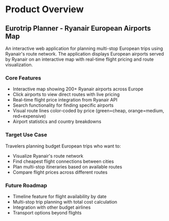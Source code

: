 ﻿# Product Overview

## Eurotrip Planner - Ryanair European Airports Map

An interactive web application for planning multi-stop European trips using Ryanair's route network. The application displays European airports served by Ryanair on an interactive map with real-time flight pricing and route visualization.

### Core Features

- Interactive map showing 200+ Ryanair airports across Europe
- Click airports to view direct routes with live pricing
- Real-time flight price integration from Ryanair API
- Search functionality for finding specific airports
- Visual route lines color-coded by price (green=cheap, orange=medium, red=expensive)
- Airport statistics and country breakdowns

### Target Use Case

Travelers planning budget European trips who want to:

- Visualize Ryanair's route network
- Find cheapest flight connections between cities
- Plan multi-stop itineraries based on available routes
- Compare flight prices across different routes

### Future Roadmap

- Timeline feature for flight availability by date
- Multi-stop trip planning with total cost calculation
- Integration with other budget airlines
- Transport options beyond flights

